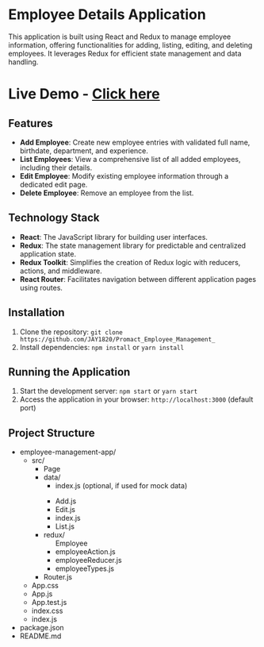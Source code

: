 # Employee Details Application

This application is built using React and Redux to manage employee information, offering functionalities for adding, listing, editing, and deleting employees. It leverages Redux for efficient state management and data handling.

# Live Demo  - [Click here](https://employeesmanagment.netlify.app/)

## Features

- **Add Employee**: Create new employee entries with validated full name, birthdate, department, and experience.
- **List Employees**: View a comprehensive list of all added employees, including their details.
- **Edit Employee**: Modify existing employee information through a dedicated edit page.
- **Delete Employee**: Remove an employee from the list.

## Technology Stack

- **React**: The JavaScript library for building user interfaces.
- **Redux**: The state management library for predictable and centralized application state.
- **Redux Toolkit**: Simplifies the creation of Redux logic with reducers, actions, and middleware.
- **React Router**: Facilitates navigation between different application pages using routes.

## Installation

1. Clone the repository: `git clone https://github.com/JAY1820/Promact_Employee_Management_`
2. Install dependencies: `npm install` or `yarn install`

## Running the Application

1. Start the development server: `npm start` or `yarn start`
2. Access the application in your browser: `http://localhost:3000` (default port)

## Project Structure
<!DOCTYPE html>
<html>
<body>
<ul>
  <li>employee-management-app/
    <ul>
      <li>src/
        <ul>
          <li>Page
           <li>data/
            <ul>
              <li>index.js (optional, if used for mock data)</li>
            </ul>
          </li>
            <ul>
              <li>Add.js</li>
              <li>Edit.js</li>
              <li>index.js</li>
              <li>List.js</li>
            </ul>
          </li>
          <li>redux/
              <ul>Employee
               <li>employeeAction.js</li>
               <li>employeeReducer.js</li>
               <li>employeeTypes.js</li>
              </ul>
              <li>Router.js</li>
            </ul>
          </li>
          <li>App.css</li>
          <li>App.js</li>
          <li>App.test.js</li>
          <li>index.css</li>
          <li>index.js</li>
        </ul>
      </li>
      <li>package.json</li>
      <li>README.md</li>
    </ul>
  </li>
</ul>

</body>
</html>
